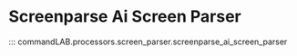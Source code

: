 # Screenparse Ai Screen Parser

::: commandLAB.processors.screen_parser.screenparse_ai_screen_parser
